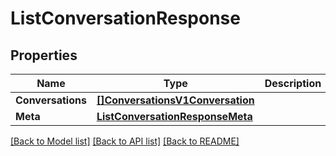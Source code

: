 # ListConversationResponse

## Properties

Name | Type | Description | Notes
------------ | ------------- | ------------- | -------------
**Conversations** | [**[]ConversationsV1Conversation**](conversations.v1.conversation.md) |  | [optional] 
**Meta** | [**ListConversationResponseMeta**](ListConversationResponse_meta.md) |  | [optional] 

[[Back to Model list]](../README.md#documentation-for-models) [[Back to API list]](../README.md#documentation-for-api-endpoints) [[Back to README]](../README.md)


